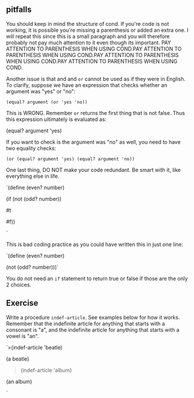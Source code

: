 ## pitfalls

You should keep in mind the structure of cond. If you're code is not working,
it is possible you're missing a parenthesis or added an extra one. I will
repeat this since this is a small paragraph and you will therefore probably
not pay much attention to it even though its important. PAY ATTENTION TO
PARENTHESIS WHEN USING COND.PAY ATTENTION TO PARENTHESIS WHEN USING COND.PAY
ATTENTION TO PARENTHESIS WHEN USING COND.PAY ATTENTION TO PARENTHESIS WHEN
USING COND.

Another issue is that and and `or` cannot be used as if they were in English.
To clarify, suppose we have an expression that checks whether an argument was
"yes" or "no":

`(equal? argument (or 'yes 'no))`

This is WRONG. Remember `or` returns the first thing that is not false. Thus
this expression ultimately is evaluated as:

(equal? argument 'yes)

If you want to check is the argument was "no" as well, you need to have two
equality checks:

`(or (equal? argument 'yes) (equal? argument 'no))`

One last thing, DO NOT make your code redundant. Be smart with it, like
everything else in life.

`(define (even? number)

(if (not (odd? number))

#t

#f))

`

This is bad coding practice as you could have written this in just one line:

`(define (even? number)

(not (odd? number)))`

You do not need an `if` statement to return true or false if those are the
only 2 choices.

## Exercise

Write a procedure `indef-article`. See examples below for how it works.
Remember that the indefinite article for anything that starts with a consonant
is "a", and the indefinite article for anything that starts with a vowel is
"an".

`>(indef-article 'beatle)

(a beatle)

>(indef-article 'album)

(an album)

`


